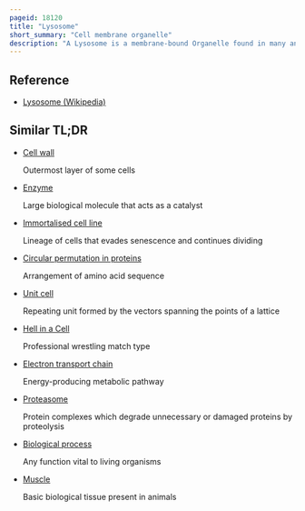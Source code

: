 ```yaml
---
pageid: 18120
title: "Lysosome"
short_summary: "Cell membrane organelle"
description: "A Lysosome is a membrane-bound Organelle found in many animal Cells. They are spherical Vesicles that contain hydrolytic Enzymes that digest many Kinds of Biomolecules. A Lysosome has a specific Composition of both Membrane Proteins and lumenal Proteins. The Ph of the Lumen is optimal for the Enzymes involved in Hydrolysis analogous to the Activity of the Stomach. Besides Degradation of Polymers the Lysosome is involved in Cell Processes such as Secretion Cell Membrane Repair Apoptosis Cell signaling and Energy Metabolism."
---
```


## Reference

- [Lysosome (Wikipedia)](https://en.wikipedia.org/?curid=18120)

## Similar TL;DR

- [Cell wall](/tldr/en/cell-wall)

  Outermost layer of some cells

- [Enzyme](/tldr/en/enzyme)

  Large biological molecule that acts as a catalyst

- [Immortalised cell line](/tldr/en/immortalised-cell-line)

  Lineage of cells that evades senescence and continues dividing

- [Circular permutation in proteins](/tldr/en/circular-permutation-in-proteins)

  Arrangement of amino acid sequence

- [Unit cell](/tldr/en/unit-cell)

  Repeating unit formed by the vectors spanning the points of a lattice

- [Hell in a Cell](/tldr/en/hell-in-a-cell)

  Professional wrestling match type

- [Electron transport chain](/tldr/en/electron-transport-chain)

  Energy-producing metabolic pathway

- [Proteasome](/tldr/en/proteasome)

  Protein complexes which degrade unnecessary or damaged proteins by proteolysis

- [Biological process](/tldr/en/biological-process)

  Any function vital to living organisms

- [Muscle](/tldr/en/muscle)

  Basic biological tissue present in animals
